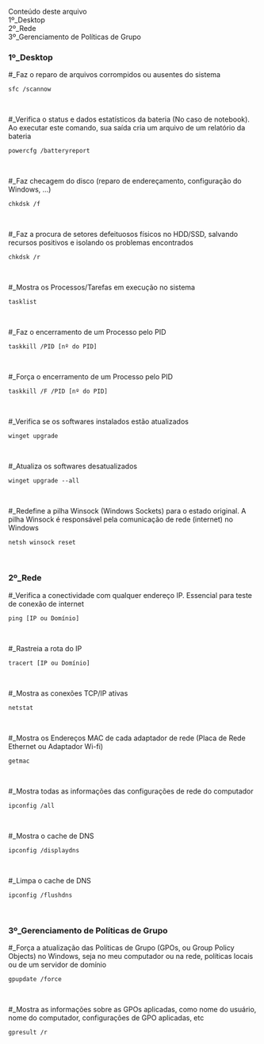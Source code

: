 Conteúdo deste arquivo<br>
1º_Desktop <br>
2º_Rede <br>
3º_Gerenciamento de Políticas de Grupo <br>


<h3>1º_Desktop</h3>

#_Faz o reparo de arquivos corrompidos ou ausentes do sistema

    sfc /scannow

<br>    

#_Verifica o status e dados estatísticos da bateria (No caso de notebook). Ao executar este comando, sua saída cria um arquivo de um relatório da bateria

    powercfg /batteryreport

<br>

#_Faz checagem do disco (reparo de endereçamento, configuração do Windows, ...)

    chkdsk /f

<br>

#_Faz a procura de setores defeituosos físicos no HDD/SSD, salvando recursos positivos e isolando os problemas encontrados

    chkdsk /r

<br>

#_Mostra os Processos/Tarefas em execução no sistema

    tasklist

<br>

#_Faz o encerramento de um Processo pelo PID

    taskkill /PID [nº do PID]

<br>

#_Força o encerramento de um Processo pelo PID

    taskkill /F /PID [nº do PID]

<br>

#_Verifica se os softwares instalados estão atualizados

    winget upgrade

<br>

#_Atualiza os softwares desatualizados

    winget upgrade --all

<br>

#_Redefine a pilha Winsock (Windows Sockets) para o estado original. A pilha Winsock é responsável pela comunicação de rede (internet) no Windows

    netsh winsock reset

<br>


<h3>2º_Rede</h3>

#_Verifica a conectividade com qualquer endereço IP. Essencial para teste de conexão de internet

    ping [IP ou Domínio]

<br>

#_Rastreia a rota do IP

    tracert [IP ou Domínio]

<br>

#_Mostra as conexões TCP/IP ativas

    netstat

<br>

#_Mostra os Endereços MAC de cada adaptador de rede (Placa de Rede Ethernet ou Adaptador Wi-fi)

    getmac

<br>

#_Mostra todas as informações das configurações de rede do computador

    ipconfig /all

<br>

#_Mostra o cache de DNS

    ipconfig /displaydns

<br>

#_Limpa o cache de DNS

    ipconfig /flushdns

<br>


<h3>3º_Gerenciamento de Políticas de Grupo</h3>

#_Força a atualização das Políticas de Grupo (GPOs, ou Group Policy Objects) no Windows, seja no meu computador ou na rede, políticas locais ou de um servidor de domínio

    gpupdate /force

<br>

#_Mostra as informações sobre as GPOs aplicadas, como nome do usuário, nome do computador, configurações de GPO aplicadas, etc

    gpresult /r

